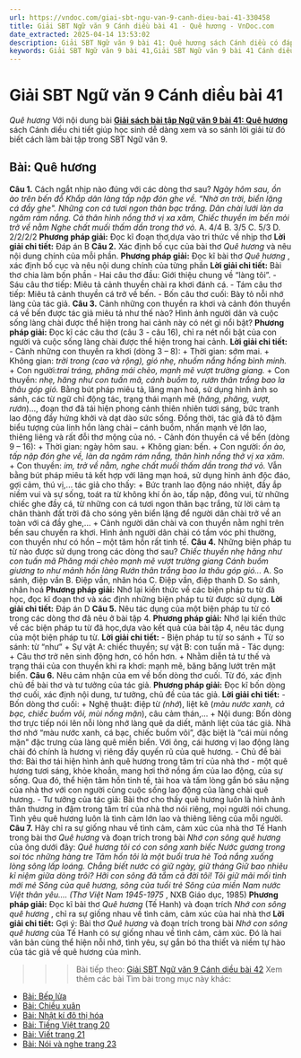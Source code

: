 ```yaml
---
url: https://vndoc.com/giai-sbt-ngu-van-9-canh-dieu-bai-41-330458
title: Giải SBT Ngữ văn 9 Cánh diều bài 41 - Quê hương - VnDoc.com
date_extracted: 2025-04-14 13:53:02
description: Giải SBT Ngữ văn 9 bài 41: Quê hương sách Cánh diều có đáp án chi tiết cho các bạn cùng tham khảo.
keywords: Giải SBT Ngữ văn 9 bài 41,Giải SBT Ngữ văn 9 bài 41 Cánh diều,Giải sách bài tập Ngữ văn CD lớp 9,Ngữ văn lớp 9 Cánh diều,giải bài tập ngữ văn lớp 9,bài Quê hương,giải SBT ngữ văn 9 CD trang 15
---
```


# Giải SBT Ngữ văn 9 Cánh diều bài 41
 _Quê hương_
Với nội dung bài [**Giải sách bài tập Ngữ văn 9 bài 41: Quê hương**](<https://vndoc.com/giai-sbt-ngu-van-9-canh-dieu-bai-41-330458>) sách Cánh diều chi tiết giúp học sinh dễ dàng xem và so sánh lời giải từ đó biết cách làm bài tập trong SBT Ngữ văn 9.
## Bài: Quê hương
**Câu 1.** Cách ngắt nhịp nào đúng với các dòng thơ sau?
_Ngày hôm sau, ồn ào trên bến đỗ_
 _Khắp dân làng tấp nập đón ghe về._
_“Nhờ ơn trời, biển lặng cá đầy ghe"._
_Những con cá tươi ngon thân bạc trắng._
_Dân chài lưới làn da ngăm rám nắng._
_Cả thân hình nồng thở vị xa xăm,_
_Chiếc thuyền im bến mỏi trở về nằm_
 _Nghe chất muối thấm dần trong thớ vỏ._
A. 4/4
B. 3/5
C. 5/3
D. 2/2/2/2
**Phương pháp giải:**
Đọc kĩ đoạn thơ,dựa vào tri thức về nhịp thơ
**Lời giải chi tiết:**
Đáp án B
**Câu 2.** Xác định bố cục của bài thơ _Quê hương_ và nêu nội dung chính của mỗi phần.
**Phương pháp giải:**
Đọc kĩ bài thơ _Quê hương_ , xác định bố cục và nêu nội dung chính của từng phần
**Lời giải chi tiết:**
Bài thơ chia làm bốn phần
\- Hai câu thơ đầu: Giới thiệu chung về “làng tôi”.
\- Sáu câu thơ tiếp: Miêu tả cảnh thuyền chài ra khơi đánh cá.
\- Tám câu thơ tiếp: Miêu tả cảnh thuyền cá trở về bến.
\- Bốn câu thơ cuối: Bày tỏ nỗi nhớ làng của tác giả.
**Câu 3.** Cảnh những con thuyền ra khơi và cảnh đón thuyền cá về bến được tác giả miêu tả như thế nào? Hình ảnh người dân và cuộc sống làng chài được thể hiện trong hai cảnh này có nét gì nổi bật?
**Phương pháp giải:**
Đọc kĩ các câu thơ \(câu 3 - câu 16\), chỉ ra nét nổi bật của con người và cuộc sống làng chài được thể hiện trong hai cảnh.
**Lời giải chi tiết:**
\- Cảnh những con thuyền ra khơi \(dòng 3 – 8\):
\+ Thời gian: sớm mai.
\+ Không gian: _trời trong \(cao và rộng\), gió nhẹ, nhuốm nắng hồng bình minh._
\+ Con người:_trai tráng, phăng mái chèo, mạnh mẽ vượt trường giang._
\+ Con thuyền: _nhẹ, hăng như con tuấn mã, cánh buồm to, rướn thân trắng bao la thâu góp gió._
Bằng bút pháp miêu tả, lãng mạn hoá, sử dụng hình ảnh so sánh, các từ ngữ chỉ động tác, trạng thái mạnh mẽ \(_hăng, phăng, vượt, rướn_\)..., đoạn thơ đã tái hiện phong cảnh thiên nhiên tươi sáng, bức tranh lao động đầy hứng khởi và dạt dào sức sống. Đồng thời, tác giả đã tô đậm biểu tượng của linh hồn làng chài – cánh buồm, nhấn mạnh vẻ lớn lao, thiêng liêng và rất đỗi thơ mộng của nó.
\- Cảnh đón thuyền cá về bến \(dòng 9 – 16\):
\+ Thời gian: ngày hôm sau.
\+ Không gian: bến.
\+ Con người: _ồn ào, tấp nập đón ghe về, làn da ngăm rám nắng, thân hình nồng thở vị xa xăm._
\+ Con thuyền: _im, trở về nằm, nghe chất muối thấm dần trong thớ vỏ._
Vẫn bằng bút pháp miêu tả kết hợp với lãng mạn hoá, sử dụng hình ảnh độc đáo, gợi cảm, thú vị,... tác giả cho thấy:
\+ Bức tranh lao động náo nhiệt, đầy ắp niềm vui và sự sống, toát ra từ không khí ồn ào, tấp nập, đông vui, từ những chiếc ghe đầy cá, từ những con cá tươi ngon thân bạc trắng, từ lời cảm tạ chân thành đất trời đã cho sóng yên biển lặng để người dân chài trở về an toàn với cá đầy ghe,...
\+ Cảnh người dân chài và con thuyền nằm nghỉ trên bến sau chuyến ra khơi. Hình ảnh người dân chài có tầm vóc phi thường, con thuyền như có hồn – một tâm hồn rất tinh tế.
**Câu 4.** Những biện pháp tu từ nào được sử dụng trong các dòng thơ sau?
_Chiếc thuyền nhẹ hăng như con tuấn mã_
 _Phăng mái chèo mạnh mẽ vượt trường giang_
 _Cánh buồm giương to như mảnh hồn làng_
 _Rướn thân trắng bao la thâu góp gió..._
A. So sánh, điệp vần
B. Điệp vần, nhân hóa
C. Điệp vần, điệp thanh
D. So sánh, nhân hoá
**Phương pháp giải:**
Nhớ lại kiến thức về các biện pháp tu từ đã học, đọc kĩ đoạn thơ và xác định những biện pháp tu từ được sử dụng.
**Lời giải chi tiết:**
Đáp án D
**Câu 5.** Nêu tác dụng của một biện pháp tu từ có trong các dòng thơ đã nêu ở bài tập 4.
**Phương pháp giải:**
Nhớ lại kiến thức về các biện pháp tu từ đã học,dựa vào kết quả của bài tập 4, nêu tác dụng của một biện pháp tu từ.
**Lời giải chi tiết:**
\- Biện pháp tu từ so sánh
\+ Từ so sánh: từ “như”
\+ Sự vật A: chiếc thuyền; sự vật B: con tuấn mã
\- Tác dụng:
\+ Câu thơ trở nên sinh động hơn, có hồn hơn.
\+ Nhằm diễn tả tư thế và trạng thái của con thuyền khi ra khơi: mạnh mẽ, băng băng lướt trên mặt biển.
**Câu 6.** Nêu cảm nhận của em về bốn dòng thơ cuối. Từ đó, xác định chủ đề bài thơ và tư tưởng của tác giả.
**Phương pháp giải:**
Đọc kĩ bốn dòng thơ cuối, xác định nội dung, tư tưởng, chủ đề của tác giả.
**Lời giải chi tiết:**
\- Bốn dòng thơ cuối:
\+ Nghệ thuật: điệp từ _\(nhớ_\), liệt kê \(_màu nước xanh, cả bạc, chiếc buồm vôi, mùi nồng mặn_\), câu cảm thán,...
\+ Nội dung: Bốn dòng thơ trực tiếp nói lên nỗi lòng nhớ làng quê da diết, mãnh liệt của tác giả. Nhà thơ nhớ “màu nước xanh, cá bạc, chiếc buồm vôi”, đặc biệt là “cái mùi nồng mặn" đặc trưng của làng quê miền biển. Với ông, cái hương vị lao động làng chài đó chính là hương vị riêng đầy quyến rũ của quê hương.
\- Chủ đề bài thơ: Bài thơ tái hiện hình ảnh quê hương trong tâm trí của nhà thơ - một quê hương tươi sáng, khỏe khoắn, mang hơi thở nồng ấm của lao động, của sự sống. Qua đó, thể hiện tâm hồn tinh tế, tài hoa và tấm lòng gắn bó sâu nặng của nhà thơ với con người cùng cuộc sống lao động của làng chài quê hương.
\- Tư tưởng của tác giả: Bài thơ cho thấy quê hương luôn là hình ảnh thân thương in đậm trong tâm trí của nhà thơ nói riêng, mọi người nói chung. Tình yêu quê hương luôn là tình cảm lớn lao và thiêng liêng của mỗi người.
**Câu 7.** Hãy chỉ ra sự giống nhau về tình cảm, cảm xúc của nhà thơ Tế Hanh trong bài thơ _Quê hương_ và đoạn trích trong bài _Nhớ con sông quê hương_ của ông dưới đây:
_Quê hương tôi có con sông xanh biếc_
 _Nước gương trong soi tóc những hàng tre_
 _Tâm hồn tôi là một buổi trưa hè_
 _Toả nắng xuống lòng sông lấp loáng._
_Chẳng biết nước có giữ ngày, giữ tháng_
 _Giữ bao nhiêu kỉ niệm giữa dòng trôi?_
_Hỡi con sông đã tắm cả đời tôi\!_
_Tôi giữ mãi mối tình mới mẻ_
 _Sông của quê hương, sông của tuổi trẻ_
 _Sông của miền Nam nước Việt thân yêu...._
_\(Thơ Việt Nam 1945-1975_ , NXB Giáo dục, 1985\)
**Phương pháp giải:**
Đọc kĩ bài thơ _Quê hương_ \(Tế Hanh\) và đoạn trích _Nhớ con sông quê hương_ , chỉ ra sự giống nhau về tình cảm, cảm xúc của hai nhà thơ
**Lời giải chi tiết:**
Gợi ý: Bài thơ _Quê hương_ và đoạn trích trong bài _Nhớ con sông quê hương_ của Tế Hanh có sự giống nhau về tình cảm, cảm xúc. Đó là hai văn bản cùng thể hiện nỗi nhớ, tình yêu, sự gắn bó tha thiết và niềm tự hào của tác giả về quê hương của mình.
>>> Bài tiếp theo: [Giải SBT Ngữ văn 9 Cánh diều bài 42](<https://vndoc.com/giai-sbt-ngu-van-9-canh-dieu-bai-42-330459>)
Xem thêm các bài Tìm bài trong mục này khác:
  * [Bài: Bếp lửa](</giai-sbt-ngu-van-9-canh-dieu-bai-42-330459>)
  * [Bài: Chiều xuân](</giai-sbt-ngu-van-9-canh-dieu-bai-43-330464>)
  * [Bài: Nhật kí đô thị hóa](</giai-sbt-ngu-van-9-canh-dieu-bai-44-330465>)
  * [Bài: Tiếng Việt trang 20](</giai-sbt-ngu-van-9-canh-dieu-bai-45-330466>)
  * [Bài: Viết trang 21](</giai-sbt-ngu-van-9-canh-dieu-bai-46-330467>)
  * [Bài: Nói và nghe trang 23](</giai-sbt-ngu-van-9-canh-dieu-bai-47-330468>)

